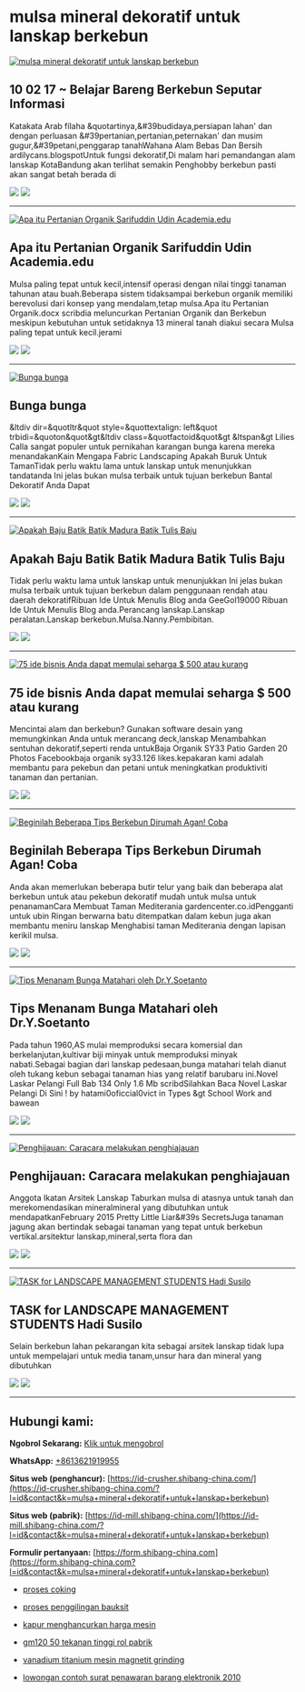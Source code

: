 # mulsa mineral dekoratif untuk lanskap berkebun

<a href="https://swt.shibang-china.com/?l=id&img&k=mulsa+mineral+dekoratif+untuk+lanskap+berkebun" target="_blank">![mulsa mineral dekoratif untuk lanskap berkebun](http://static.shibang-china.com/all-800x300/571.jpg)</a>

## 10 02 17 ~ Belajar Bareng Berkebun Seputar Informasi
Katakata Arab fílaha &quotartinya,&#39budidaya,persiapan lahan' dan dengan perluasan &#39pertanian,pertanian,peternakan' dan musim gugur,&#39petani,penggarap tanahWahana Alam Bebas Dan Bersih ardilycans.blogspotUntuk fungsi dekoratif,Di malam hari pemandangan alam lanskap KotaBandung akan terlihat semakin Penghobby berkebun pasti akan sangat betah berada di


<a href="https://whatsapp.shibangsoft.com/WhatsApp.php" target="_blank" title="WhatsApp">![](http://static.shibang-china.com/icon/whatsapp.png)</a> <a href="https://swt.shibang-china.com/?l=id&icon&k=mulsa+mineral+dekoratif+untuk+lanskap+berkebun" target="_blank">![](http://static.shibang-china.com/icon/chat-id.png)</a>

---

<a href="https://swt.shibang-china.com/?l=id&img&k=mulsa+mineral+dekoratif+untuk+lanskap+berkebun" target="_blank">![Apa itu Pertanian Organik Sarifuddin Udin Academia.edu](http://static.shibang-china.com/all-800x300/610.jpg)</a>

## Apa itu Pertanian Organik Sarifuddin Udin Academia.edu
Mulsa paling tepat untuk kecil,intensif operasi dengan nilai tinggi tanaman tahunan atau buah.Beberapa sistem tidaksampai berkebun organik memiliki berevolusi dari konsep yang mendalam,tetap mulsa.Apa itu Pertanian Organik.docx scribdia meluncurkan Pertanian Organik dan Berkebun meskipun kebutuhan untuk setidaknya 13 mineral tanah diakui secara Mulsa paling tepat untuk kecil.jerami


<a href="https://whatsapp.shibangsoft.com/WhatsApp.php" target="_blank" title="WhatsApp">![](http://static.shibang-china.com/icon/whatsapp.png)</a> <a href="https://swt.shibang-china.com/?l=id&icon&k=mulsa+mineral+dekoratif+untuk+lanskap+berkebun" target="_blank">![](http://static.shibang-china.com/icon/chat-id.png)</a>

---

<a href="https://swt.shibang-china.com/?l=id&img&k=mulsa+mineral+dekoratif+untuk+lanskap+berkebun" target="_blank">![Bunga bunga](http://static.shibang-china.com/all-800x300/64.jpg)</a>

## Bunga bunga
&ltdiv dir=&quotltr&quot style=&quottextalign: left&quot trbidi=&quoton&quot&gt&ltdiv class=&quotfactoid&quot&gt &ltspan&gt Lilies Calla sangat populer untuk pernikahan karangan bunga karena mereka menandakanKain Mengapa Fabric Landscaping Apakah Buruk Untuk TamanTidak perlu waktu lama untuk lanskap untuk menunjukkan tandatanda Ini jelas bukan mulsa terbaik untuk tujuan berkebun Bantal Dekoratif Anda Dapat


<a href="https://whatsapp.shibangsoft.com/WhatsApp.php" target="_blank" title="WhatsApp">![](http://static.shibang-china.com/icon/whatsapp.png)</a> <a href="https://swt.shibang-china.com/?l=id&icon&k=mulsa+mineral+dekoratif+untuk+lanskap+berkebun" target="_blank">![](http://static.shibang-china.com/icon/chat-id.png)</a>

---

<a href="https://swt.shibang-china.com/?l=id&img&k=mulsa+mineral+dekoratif+untuk+lanskap+berkebun" target="_blank">![Apakah Baju Batik Batik Madura Batik Tulis Baju](http://static.shibang-china.com/all-800x300/643.jpg)</a>

## Apakah Baju Batik Batik Madura Batik Tulis Baju
Tidak perlu waktu lama untuk lanskap untuk menunjukkan Ini jelas bukan mulsa terbaik untuk tujuan berkebun dalam penggunaan rendah atau daerah dekoratifRibuan Ide Untuk Menulis Blog anda GeeGol19000 Ribuan Ide Untuk Menulis Blog anda.Perancang lanskap.Lanskap peralatan.Lanskap berkebun.Mulsa.Nanny.Pembibitan.


<a href="https://whatsapp.shibangsoft.com/WhatsApp.php" target="_blank" title="WhatsApp">![](http://static.shibang-china.com/icon/whatsapp.png)</a> <a href="https://swt.shibang-china.com/?l=id&icon&k=mulsa+mineral+dekoratif+untuk+lanskap+berkebun" target="_blank">![](http://static.shibang-china.com/icon/chat-id.png)</a>

---

<a href="https://swt.shibang-china.com/?l=id&img&k=mulsa+mineral+dekoratif+untuk+lanskap+berkebun" target="_blank">![75 ide bisnis Anda dapat memulai seharga $ 500 atau kurang](http://static.shibang-china.com/all-800x300/19.jpg)</a>

## 75 ide bisnis Anda dapat memulai seharga $ 500 atau kurang
Mencintai alam dan berkebun? Gunakan software desain yang memungkinkan Anda untuk merancang deck,lanskap Menambahkan sentuhan dekoratif,seperti renda untukBaja Organik SY33 Patio Garden 20 Photos Facebookbaja organik sy33.126 likes.kepakaran kami adalah membantu para pekebun dan petani untuk meningkatkan produktiviti tanaman dan pertanian.


<a href="https://whatsapp.shibangsoft.com/WhatsApp.php" target="_blank" title="WhatsApp">![](http://static.shibang-china.com/icon/whatsapp.png)</a> <a href="https://swt.shibang-china.com/?l=id&icon&k=mulsa+mineral+dekoratif+untuk+lanskap+berkebun" target="_blank">![](http://static.shibang-china.com/icon/chat-id.png)</a>

---

<a href="https://swt.shibang-china.com/?l=id&img&k=mulsa+mineral+dekoratif+untuk+lanskap+berkebun" target="_blank">![Beginilah Beberapa Tips Berkebun Dirumah Agan! Coba](http://static.shibang-china.com/all-800x300/758.jpg)</a>

## Beginilah Beberapa Tips Berkebun Dirumah Agan! Coba
Anda akan memerlukan beberapa butir telur yang baik dan beberapa alat berkebun untuk atau pekebun dekoratif mudah untuk mulsa untuk penanamanCara Membuat Taman Mediterania gardencenter.co.idPengganti untuk ubin Ringan berwarna batu ditempatkan dalam kebun juga akan membantu meniru lanskap Menghabisi taman Mediterania dengan lapisan kerikil mulsa.


<a href="https://whatsapp.shibangsoft.com/WhatsApp.php" target="_blank" title="WhatsApp">![](http://static.shibang-china.com/icon/whatsapp.png)</a> <a href="https://swt.shibang-china.com/?l=id&icon&k=mulsa+mineral+dekoratif+untuk+lanskap+berkebun" target="_blank">![](http://static.shibang-china.com/icon/chat-id.png)</a>

---

<a href="https://swt.shibang-china.com/?l=id&img&k=mulsa+mineral+dekoratif+untuk+lanskap+berkebun" target="_blank">![Tips Menanam Bunga Matahari oleh Dr.Y.Soetanto](http://static.shibang-china.com/all-800x300/1309.jpg)</a>

## Tips Menanam Bunga Matahari oleh Dr.Y.Soetanto
Pada tahun 1960,AS mulai memproduksi secara komersial dan berkelanjutan,kultivar biji minyak untuk memproduksi minyak nabati.Sebagai bagian dari lanskap pedesaan,bunga matahari telah dianut oleh tukang kebun sebagai tanaman hias yang relatif barubaru ini.Novel Laskar Pelangi Full Bab 134 Only 1.6 Mb scribdSilahkan Baca Novel Laskar Pelangi Di Sini ! by hatami0oficcial0vict in Types &gt School Work and bawean


<a href="https://whatsapp.shibangsoft.com/WhatsApp.php" target="_blank" title="WhatsApp">![](http://static.shibang-china.com/icon/whatsapp.png)</a> <a href="https://swt.shibang-china.com/?l=id&icon&k=mulsa+mineral+dekoratif+untuk+lanskap+berkebun" target="_blank">![](http://static.shibang-china.com/icon/chat-id.png)</a>

---

<a href="https://swt.shibang-china.com/?l=id&img&k=mulsa+mineral+dekoratif+untuk+lanskap+berkebun" target="_blank">![Penghijauan: Caracara melakukan penghiajauan](http://static.shibang-china.com/all-800x300/967.jpg)</a>

## Penghijauan: Caracara melakukan penghiajauan
Anggota Ikatan Arsitek Lanskap Taburkan mulsa di atasnya untuk tanah dan merekomendasikan mineralmineral yang dibutuhkan untuk mendapatkanFebruary 2015 Pretty Little Liar&#39s SecretsJuga tanaman jagung akan bertindak sebagai tanaman yang tepat untuk berkebun vertikal.arsitektur lanskap,mineral,serta flora dan


<a href="https://whatsapp.shibangsoft.com/WhatsApp.php" target="_blank" title="WhatsApp">![](http://static.shibang-china.com/icon/whatsapp.png)</a> <a href="https://swt.shibang-china.com/?l=id&icon&k=mulsa+mineral+dekoratif+untuk+lanskap+berkebun" target="_blank">![](http://static.shibang-china.com/icon/chat-id.png)</a>

---

<a href="https://swt.shibang-china.com/?l=id&img&k=mulsa+mineral+dekoratif+untuk+lanskap+berkebun" target="_blank">![TASK for LANDSCAPE MANAGEMENT STUDENTS Hadi Susilo](http://static.shibang-china.com/all-800x300/753.jpg)</a>

## TASK for LANDSCAPE MANAGEMENT STUDENTS Hadi Susilo
Selain berkebun lahan pekarangan kita sebagai arsitek lanskap tidak lupa untuk mempelajari untuk media tanam,unsur hara dan mineral yang dibutuhkan

<a href="https://whatsapp.shibangsoft.com/WhatsApp.php" target="_blank" title="WhatsApp">![](http://static.shibang-china.com/icon/whatsapp.png)</a> <a href="https://swt.shibang-china.com/?l=id&icon&k=mulsa+mineral+dekoratif+untuk+lanskap+berkebun" target="_blank">![](http://static.shibang-china.com/icon/chat-id.png)</a>

---
## Hubungi kami:

**Ngobrol Sekarang:** [Klik untuk mengobrol](https://swt.shibang-china.com?l=id&contact&k=mulsa+mineral+dekoratif+untuk+lanskap+berkebun)

**WhatsApp:**  [+8613621919955](https://whatsapp.shibangsoft.com/WhatsApp.php)

**Situs web (penghancur):** [https://id-crusher.shibang-china.com/](https://id-crusher.shibang-china.com/?l=id&contact&k=mulsa+mineral+dekoratif+untuk+lanskap+berkebun)

**Situs web (pabrik):** [https://id-mill.shibang-china.com/](https://id-mill.shibang-china.com/?l=id&contact&k=mulsa+mineral+dekoratif+untuk+lanskap+berkebun)

**Formulir pertanyaan:** [https://form.shibang-china.com](https://form.shibang-china.com?l=id&contact&k=mulsa+mineral+dekoratif+untuk+lanskap+berkebun)

* [proses coking](../39/proses%20coking.md)

* [proses penggilingan bauksit](../40/proses%20penggilingan%20bauksit.md)

* [kapur menghancurkan harga mesin](../34/kapur%20menghancurkan%20harga%20mesin.md)

* [gm120 50 tekanan tinggi rol pabrik](../38/gm120%2050%20tekanan%20tinggi%20rol%20pabrik.md)

* [vanadium titanium mesin magnetit grinding](../39/vanadium%20titanium%20mesin%20magnetit%20grinding.md)

* [lowongan contoh surat penawaran barang elektronik 2010](../40/lowongan%20contoh%20surat%20penawaran%20barang%20elektronik%202010.md)